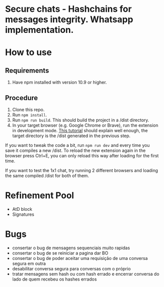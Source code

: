 # Secure chats - Hashchains for messages integrity. Whatsapp implementation.

# How to use

## Requirements
1. Have npm installed with version 10.9 or higher.

## Procedure

1. Clone this repo.
2. Run ```npm install```.
3. Run ```npm run build```. This should build the project in a /dist directory.
4. In your target browser (e.g. Google Chrome or Brave), run the extension in development mode. [This tutorial](https://developer.chrome.com/docs/extensions/get-started/tutorial/hello-world#load-unpacked) should explain well enough, the target directory is the /dist generated in the previous step.

If you want to tweak the code a bit, run ```npm run dev``` and every time you save it compiles a new /dist. To reload the new extension again in the browser press Ctrl+E, you can only reload this way after loading for the first time.

If you want to test the 1x1 chat, try running 2 different browsers and loading the same compiled /dist for both of them.

# Refinement Pool
- AtD block
- Signatures

# Bugs
- consertar o bug de mensagens sequenciais muito rapidas
- consertar o bug de se reiniciar a pagina dar BO
- consertar o bug de poder aceitar uma requisição de uma conversa segura em outra
- desabilitar conversa segura para conversas com o próprio
- tratar mensagens sem hash ou com hash errado e encerrar conversa do lado de quem recebeu os hashes errados
